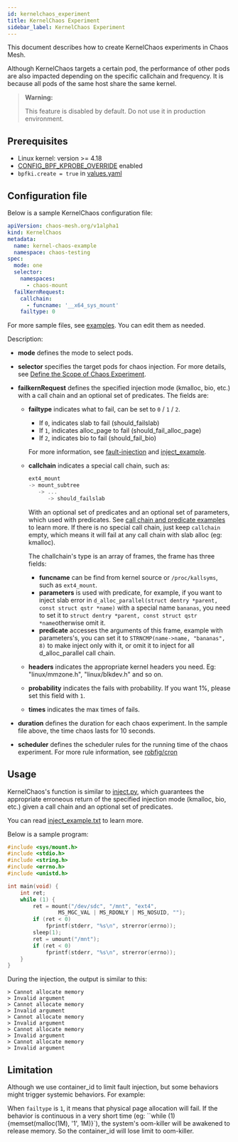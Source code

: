```yaml
---
id: kernelchaos_experiment
title: KernelChaos Experiment
sidebar_label: KernelChaos Experiment
---
```


This document describes how to create KernelChaos experiments in Chaos Mesh.

Although KernelChaos targets a certain pod, the performance of other pods are also impacted depending on the specific callchain and frequency. It is because all pods of the same host share the same kernel.

> **Warning:**
>
> This feature is disabled by default. Do not use it in production environment.

## Prerequisites

- Linux kernel: version >= 4.18
- [CONFIG_BPF_KPROBE_OVERRIDE](https://cateee.net/lkddb/web-lkddb/BPF_KPROBE_OVERRIDE.html) enabled
- `bpfki.create = true` in [values.yaml](https://github.com/chaos-mesh/chaos-mesh/blob/master/helm/chaos-mesh/values.yaml)

## Configuration file

Below is a sample KernelChaos configuration file:

```yaml
apiVersion: chaos-mesh.org/v1alpha1
kind: KernelChaos
metadata:
  name: kernel-chaos-example
  namespace: chaos-testing
spec:
  mode: one
  selector:
    namespaces:
      - chaos-mount
  failKernRequest:
    callchain:
      - funcname: '__x64_sys_mount'
    failtype: 0
```

For more sample files, see [examples](https://github.com/chaos-mesh/chaos-mesh/tree/master/examples). You can edit them as needed.

Description:

- **mode** defines the mode to select pods.
- **selector** specifies the target pods for chaos injection. For more details, see [Define the Scope of Chaos Experiment](../user_guides/experiment_scope.md).
- **failkernRequest** defines the specified injection mode (kmalloc, bio, etc.) with a call chain and an optional set of predicates. The fields are:

  - **failtype** indicates what to fail, can be set to `0` / `1` / `2`.

    - If `0`, indicates slab to fail (should_failslab)
    - If `1`, indicates alloc_page to fail (should_fail_alloc_page)
    - If `2`, indicates bio to fail (should_fail_bio)

    For more information, see [fault-injection](https://www.kernel.org/doc/html/latest/fault-injection/fault-injection.html) and [inject_example](http://github.com/iovisor/bcc/blob/master/tools/inject_example.txt).

  - **callchain** indicates a special call chain, such as:

    ```c
    ext4_mount
    -> mount_subtree
       -> ...
          -> should_failslab
    ```

    With an optional set of predicates and an optional set of parameters, which used with predicates. See [call chain and predicate examples](https://github.com/chaos-mesh/bpfki/tree/develop/examples) to learn more. If there is no special call chain, just keep `callchain` empty, which means it will fail at any call chain with slab alloc (eg: kmalloc).

    The challchain's type is an array of frames, the frame has three fields:

    - **funcname** can be find from kernel source or `/proc/kallsyms`, such as `ext4_mount`.
    - **parameters** is used with predicate, for example, if you want to inject slab error in `d_alloc_parallel(struct dentry *parent, const struct qstr *name)` with a special name `bananas`, you need to set it to `struct dentry *parent, const struct qstr *name`otherwise omit it.
    - **predicate** accesses the arguments of this frame, example with parameters's, you can set it to `STRNCMP(name->name, "bananas", 8)` to make inject only with it, or omit it to inject for all d_alloc_parallel call chain.

  - **headers** indicates the appropriate kernel headers you need. Eg: "linux/mmzone.h", "linux/blkdev.h" and so on.
  - **probability** indicates the fails with probability. If you want 1%, please set this field with `1`.
  - **times** indicates the max times of fails.

- **duration** defines the duration for each chaos experiment. In the sample file above, the time chaos lasts for 10 seconds.
- **scheduler** defines the scheduler rules for the running time of the chaos experiment. For more rule information, see [robfig/cron](https://godoc.org/github.com/robfig/cron)

## Usage

KernelChaos's function is similar to [inject.py](https://github.com/iovisor/bcc/blob/master/tools/inject.py), which guarantees the appropriate erroneous return of the specified injection mode (kmalloc, bio, etc.) given a call chain and an optional set of predicates.

You can read [inject_example.txt](https://github.com/iovisor/bcc/blob/master/tools/inject_example.txt) to learn more.

Below is a sample program:

```c
#include <sys/mount.h>
#include <stdio.h>
#include <string.h>
#include <errno.h>
#include <unistd.h>

int main(void) {
	int ret;
	while (1) {
		ret = mount("/dev/sdc", "/mnt", "ext4",
			    MS_MGC_VAL | MS_RDONLY | MS_NOSUID, "");
		if (ret < 0)
			fprintf(stderr, "%s\n", strerror(errno));
		sleep(1);
		ret = umount("/mnt");
		if (ret < 0)
			fprintf(stderr, "%s\n", strerror(errno));
	}
}
```

During the injection, the output is similar to this:

```
> Cannot allocate memory
> Invalid argument
> Cannot allocate memory
> Invalid argument
> Cannot allocate memory
> Invalid argument
> Cannot allocate memory
> Invalid argument
> Cannot allocate memory
> Invalid argument
```

## Limitation

Although we use container_id to limit fault injection, but some behaviors might trigger systemic behaviors. For example:

When `failtype` is `1`, it means that physical page allocation will fail. If the behavior is continuous in a very short time (eg: ``while (1) {memset(malloc(1M), '1', 1M)}`), the system's oom-killer will be awakened to release memory. So the container_id will lose limit to oom-killer.
